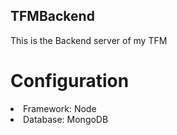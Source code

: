 ## TFMBackend
This is the Backend server of my TFM

# Configuration
<lo>
<li> Framework: Node</li>
<li> Database: MongoDB</li>
</lo>
